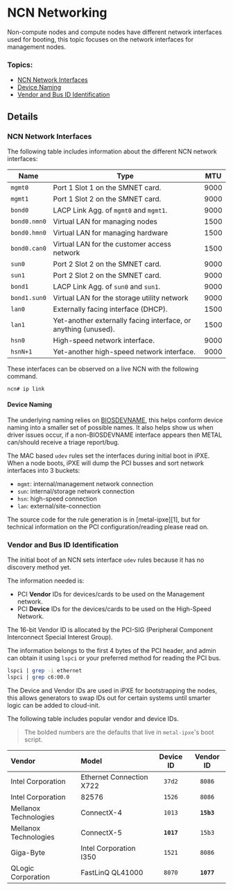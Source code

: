 # NCN Networking

Non-compute nodes and compute nodes have different network interfaces used for booting, this topic focuses on
the network interfaces for management nodes.

### Topics:

   * [NCN Network Interfaces](#ncn-network-interfaces)
   * [Device Naming](#device-naming)
   * [Vendor and Bus ID Identification](#vendor-and-bus-id-identification)

## Details

<a name="ncn-network-interfaces"></a>
### NCN Network Interfaces

The following table includes information about the different NCN network interfaces:

| Name | Type | MTU |
| ---- | ---- | ---- |
| `mgmt0` | Port 1 Slot 1 on the SMNET card. | 9000
| `mgmt1` | Port 1 Slot 2 on the SMNET card. | 9000
| `bond0` | LACP Link Agg. of `mgmt0` and `mgmt1`. | 9000
| `bond0.nmn0` | Virtual LAN for managing nodes | 1500
| `bond0.hmn0` | Virtual LAN for managing hardware | 1500
| `bond0.can0` | Virtual LAN for the customer access network | 1500
| `sun0` | Port 2 Slot 2 on the SMNET card. | 9000
| `sun1` | Port 2 Slot 2 on the SMNET card. | 9000
| `bond1` | LACP Link Agg. of `sun0` and `sun1`. | 9000
| `bond1.sun0` | Virtual LAN for the storage utility network | 9000
| `lan0` | Externally facing interface (DHCP). | 1500
| `lan1` | Yet-another externally facing interface, or anything (unused). | 1500
| `hsn0` | High-speed network interface. | 9000
| `hsnN+1` | Yet-another high-speed network interface. | 9000

These interfaces can be observed on a live NCN with the following command.

   ```bash
   ncn# ip link
   ```

<a name="device-naming"></a>
#### Device Naming

The underlying naming relies on [BIOSDEVNAME](https://access.redhat.com/documentation/en-us/red_hat_enterprise_linux/7/html/networking_guide/sec-consistent_network_device_naming_using_biosdevname), this helps conform device naming into a smaller
set of possible names. It also helps show us when driver issues occur, if a non-BIOSDEVNAME interface appears
 then METAL can/should receive a triage report/bug.

The MAC based `udev` rules set the interfaces during initial boot in iPXE. When a node boots, iPXE will dump
the PCI busses and sort network interfaces into 3 buckets:

   * `mgmt`: internal/management network connection
   * `sun`: internal/storage network connection
   * `hsn`: high-speed connection
   * `lan`: external/site-connection

The source code for the rule generation is in [metal-ipxe][1], but for technical information on the PCI configuration/reading please read on.

<a name="vendor-and-bus-id-identification"></a>
### Vendor and Bus ID Identification

The initial boot of an NCN sets interface `udev` rules because it has no discovery method yet.

The information needed is:
- PCI **Vendor** IDs for devices/cards to be used on the Management network.
- PCI **Device** IDs for the devices/cards to be used on the High-Speed Network.

The 16-bit Vendor ID is allocated by the PCI-SIG (Peripheral Component Interconnect Special Interest Group).

The information belongs to the first 4 bytes of the PCI header, and admin can obtain it
 using `lspci` or your preferred method for reading the PCI bus.

```bash
lspci | grep -i ethernet
lspci | grep c6:00.0
```

The Device and Vendor IDs are used in iPXE for bootstrapping the nodes, this allows generators to
swap IDs out for certain systems until smarter logic can be added to cloud-init.

The following table includes popular vendor and device IDs.

> The bolded numbers are the defaults that live in `metal-ipxe`'s boot script.

| Vendor | Model | Device ID | Vendor ID |
| :---- | :---- | :-----: | :---------: |
| Intel Corporation | Ethernet Connection X722 | `37d2` | `8086` |
| Intel Corporation | 82576 | `1526` | `8086` |
| Mellanox Technologies | ConnectX-4 | `1013` | **`15b3`** |
| Mellanox Technologies | ConnectX-5 | **`1017`** | `15b3` |
| Giga-Byte | Intel Corporation I350 | `1521` | `8086` |
| QLogic Corporation | FastLinQ QL41000 | `8070` | **`1077`** |
